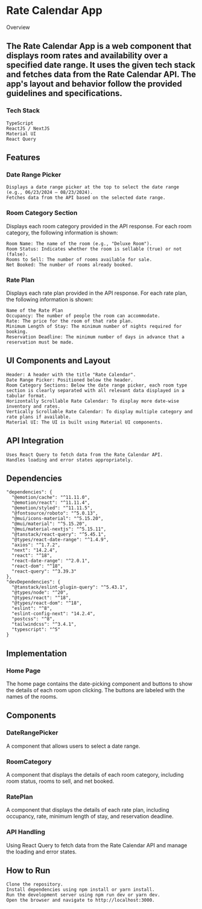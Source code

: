 # Rate Calendar App 
Overview

## The Rate Calendar App is a web component that displays room rates and availability over a specified date range. It uses the given tech stack and fetches data from the Rate Calendar API. The app's layout and behavior follow the provided guidelines and specifications.
### Tech Stack

    TypeScript
    ReactJS / NextJS
    Material UI
    React Query

## Features
### Date Range Picker

    Displays a date range picker at the top to select the date range (e.g., 06/23/2024 – 08/23/2024).
    Fetches data from the API based on the selected date range.

### Room Category Section

Displays each room category provided in the API response. For each room category, the following information is shown:

    Room Name: The name of the room (e.g., "Deluxe Room").
    Room Status: Indicates whether the room is sellable (true) or not (false).
    Rooms to Sell: The number of rooms available for sale.
    Net Booked: The number of rooms already booked.

### Rate Plan

Displays each rate plan provided in the API response. For each rate plan, the following information is shown:

    Name of the Rate Plan
    Occupancy: The number of people the room can accommodate.
    Rate: The price for the room of that rate plan.
    Minimum Length of Stay: The minimum number of nights required for booking.
    Reservation Deadline: The minimum number of days in advance that a reservation must be made.

## UI Components and Layout

    Header: A header with the title "Rate Calendar".
    Date Range Picker: Positioned below the header.
    Room Category Sections: Below the date range picker, each room type section is clearly separated with all relevant data displayed in a tabular format.
    Horizontally Scrollable Rate Calendar: To display more date-wise inventory and rates.
    Vertically Scrollable Rate Calendar: To display multiple category and rate plans if available.
    Material UI: The UI is built using Material UI components.

## API Integration

    Uses React Query to fetch data from the Rate Calendar API.
    Handles loading and error states appropriately.

## Dependencies
```
"dependencies": {
  "@emotion/cache": "^11.11.0",
  "@emotion/react": "^11.11.4",
  "@emotion/styled": "^11.11.5",
  "@fontsource/roboto": "^5.0.13",
  "@mui/icons-material": "^5.15.20",
  "@mui/material": "^5.15.20",
  "@mui/material-nextjs": "^5.15.11",
  "@tanstack/react-query": "^5.45.1",
  "@types/react-date-range": "^1.4.9",
  "axios": "^1.7.2",
  "next": "14.2.4",
  "react": "^18",
  "react-date-range": "^2.0.1",
  "react-dom": "^18",
  "react-query": "^3.39.3"
},
"devDependencies": {
  "@tanstack/eslint-plugin-query": "^5.43.1",
  "@types/node": "^20",
  "@types/react": "^18",
  "@types/react-dom": "^18",
  "eslint": "^8",
  "eslint-config-next": "14.2.4",
  "postcss": "^8",
  "tailwindcss": "^3.4.1",
  "typescript": "^5"
}
```

## Implementation

### Home Page

The home page contains the date-picking component and buttons to show the details of each room upon clicking. The buttons are labeled with the names of the rooms.

## Components
### DateRangePicker

A component that allows users to select a date range.

### RoomCategory

A component that displays the details of each room category, including room status, rooms to sell, and net booked.

### RatePlan

A component that displays the details of each rate plan, including occupancy, rate, minimum length of stay, and reservation deadline.

### API Handling

Using React Query to fetch data from the Rate Calendar API and manage the loading and error states.

## How to Run

    Clone the repository.
    Install dependencies using npm install or yarn install.
    Run the development server using npm run dev or yarn dev.
    Open the browser and navigate to http://localhost:3000.
